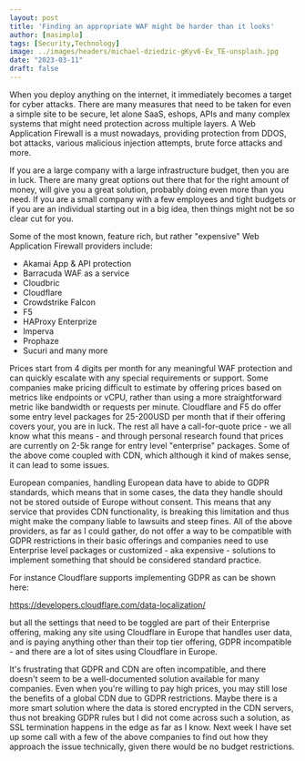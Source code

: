 ```yaml
---
layout: post
title: 'Finding an appropriate WAF might be harder than it looks'
author: [masimplo]
tags: [Security,Technology]
image: ../images/headers/michael-dziedzic-gKyv6-Ev_TE-unsplash.jpg
date: "2023-03-11"
draft: false
---
```


When you deploy anything on the internet, it immediately becomes a target for cyber attacks. There are many measures that need to be taken for even a simple site to be secure, let alone SaaS, eshops, APIs and many complex systems that might need protection across multiple layers. A Web Application Firewall is a must nowadays, providing protection from DDOS, bot attacks, various malicious injection attempts, brute force attacks and more.

If you are a large company with a large infrastructure budget, then you are in luck. There are many great options out there that for the right amount of money, will give you a great solution, probably doing even more than you need. If you are a small company with a few employees and tight budgets or if you are an individual starting out in a big idea, then things might not be so clear cut for you.

Some of the most known, feature rich, but rather "expensive" Web Application Firewall providers include:

- Akamai App & API protection
- Barracuda WAF as a service
- Cloudbric
- Cloudflare
- Crowdstrike Falcon
- F5
- HAProxy Enterprize
- Imperva
- Prophaze
- Sucuri
and many more

Prices start from 4 digits per month for any meaningful WAF protection and can quickly escalate with any special requirements or support. Some companies make pricing difficult to estimate by offering prices based on metrics like endpoints or vCPU, rather than using a more straightforward metric like bandwidth or requests per minute. Cloudflare and F5 do offer some entry level packages for 25-200USD per month that if their offering covers your, you are in luck. The rest all have a call-for-quote price - we all know what this means - and through personal research found that prices are currently on 2-5k range for entry level "enterprise" packages. Some of the above come coupled with CDN, which although it kind of makes sense, it can lead to some issues.

European companies, handling European data have to abide to GDPR standards, which means that in some cases, the data they handle should not be stored outside of Europe without consent. This means that any service that provides CDN functionality, is breaking this limitation and thus might make the company liable to lawsuits and steep fines. All of the above providers, as far as I could gather, do not offer a way to be compatible with GDPR restrictions in their basic offerings and companies need to use Enterprise level packages or customized - aka expensive - solutions to implement something that should be considered standard practice.

For instance Cloudflare supports implementing GDPR as can be shown here:

https://developers.cloudflare.com/data-localization/

but all the settings that need to be toggled are part of their Enterprise offering, making any site using Cloudflare in Europe that handles user data, and is paying anything other than their top tier offering, GDPR incompatible - and there are a lot of sites using Cloudflare in Europe.

It's frustrating that GDPR and CDN are often incompatible, and there doesn't seem to be a well-documented solution available for many companies. Even when you're willing to pay high prices, you may still lose the benefits of a global CDN due to GDPR restrictions. Maybe there is a more smart solution where the data is stored encrypted in the CDN servers, thus not breaking GDPR rules but I did not come across such a solution, as SSL termination happens in the edge as far as I know. Next week I have set up some call with a few of the above companies to find out how they approach the issue technically, given there would be no budget restrictions.
